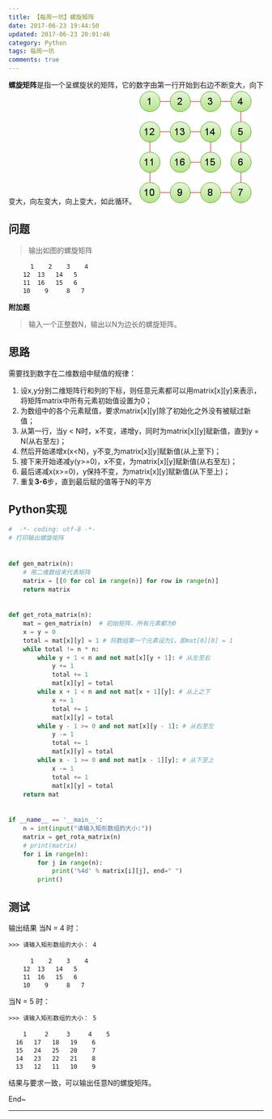 ```yaml
---
title: 【每周一坑】螺旋矩阵
date: 2017-06-23 19:44:50
updated: 2017-06-23 20:01:46
category: Python
tags: 每周一坑
comments: true
---
```


**螺旋矩阵**是指一个呈螺旋状的矩阵，它的数字由第一行开始到右边不断变大，向下变大，向左变大，向上变大，如此循环。
![matrix](/images/imagesource/17-06-23.jpg )
<!--more-->

## 问题

> 输出如图的螺旋矩阵
>
```
      1    2    3    4
    12  13   14   5
    11  16   15   6
    10    9     8   7
```

**附加题**
> 输入一个正整数N，输出以N为边长的螺旋矩阵。

## 思路

需要找到数字在二维数组中赋值的规律：

1. 设x,y分别二维矩阵行和列的下标，则任意元素都可以用matrix[x][y]来表示，将矩阵matrix中所有元素初始值设置为0；
2. 为数组中的各个元素赋值，要求matrix[x][y]除了初始化之外没有被赋过新值；
3. 从第一行，当y < N时，x不变，递增y，同时为matrix[x][y]赋新值，直到y = N(从右至左)；
4. 然后开始递增x(x<N)，y不变,为matrix[x][y]赋新值(从上至下)；
5. 接下来开始递减y(y>=0)，x不变，为matrix[x][y]赋新值(从右至左)；
6. 最后递减x(x>=0)，y保持不变，为matrix[x][y]赋新值(从下至上)；
7. 重复**3-6**步，直到最后赋的值等于N的平方


## Python实现

```python
#  -*- coding: utf-8 -*-
# 打印输出螺旋矩阵


def gen_matrix(n):
    # 用二维数组来代表矩阵
    matrix = [[0 for col in range(n)] for row in range(n)]
    return matrix


def get_rota_matrix(n):
    mat = gen_matrix(n)  # 初始矩阵，所有元素都为0
    x = y = 0
    total = mat[x][y] = 1 # 将数组第一个元素设为1，即mat[0][0] = 1
    while total != n * n:
        while y + 1 < n and not mat[x][y + 1]: # 从左至右
            y += 1
            total += 1
            mat[x][y] = total
        while x + 1 < n and not mat[x + 1][y]: # 从上之下
            x += 1
            total += 1
            mat[x][y] = total
        while y - 1 >= 0 and not mat[x][y - 1]: # 从右至左
            y -= 1
            total += 1
            mat[x][y] = total
        while x - 1 >= 0 and not mat[x - 1][y]: # 从下至上
            x -= 1
            total += 1
            mat[x][y] = total
    return mat


if __name__ == '__main__':
    n = int(input("请输入矩形数组的大小:"))
    matrix = get_rota_matrix(n)
    # print(matrix)
    for i in range(n):
        for j in range(n):
            print('%4d' % matrix[i][j], end=" ")
        print()

```

## 测试

输出结果
当N = 4 时：
```
>>> 请输入矩形数组的大小： 4

      1    2    3    4
    12  13   14   5
    11  16   15   6
    10    9     8   7

```

当N = 5 时：
```
>>> 请输入矩形数组的大小： 5

    1     2     3     4    5 
  16   17   18   19    6 
  15   24   25   20    7 
  14   23   22   21    8 
  13   12   11   10    9 
```

结果与要求一致，可以输出任意N的螺旋矩阵。

End~

---

